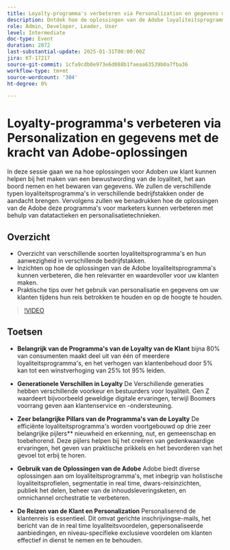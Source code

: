 ```yaml
---
title: Loyalty-programma's verbeteren via Personalization en gegevens met de kracht van Adobe-oplossingen
description: Ontdek hoe de oplossingen van de Adobe loyaliteitsprogramma's door personalisering en gegevens verbeteren, ondersteunend klantenreizen van bewustzijn aan behoud over diverse industrieën.
role: Admin, Developer, Leader, User
level: Intermediate
doc-type: Event
duration: 2872
last-substantial-update: 2025-01-31T00:00:00Z
jira: KT-17217
source-git-commit: 1cfa9cdb0e973e6d088b1faeaa63539b0a7fba36
workflow-type: tm+mt
source-wordcount: '304'
ht-degree: 0%

---
```



# Loyalty-programma&#39;s verbeteren via Personalization en gegevens met de kracht van Adobe-oplossingen

In deze sessie gaan we na hoe oplossingen voor Adoben uw klant kunnen helpen bij het maken van een bewustwording van de loyaliteit, het aan boord nemen en het bewaren van gegevens. We zullen de verschillende typen loyaliteitsprogramma&#39;s in verschillende bedrijfstakken onder de aandacht brengen. Vervolgens zullen we benadrukken hoe de oplossingen van de Adobe deze programma&#39;s voor marketers kunnen verbeteren met behulp van datatactieken en personalisatietechnieken.

## Overzicht

* Overzicht van verschillende soorten loyaliteitsprogramma&#39;s en hun aanwezigheid in verschillende bedrijfstakken.
* Inzichten op hoe de oplossingen van de Adobe loyaliteitsprogramma&#39;s kunnen verbeteren, die hen relevanter en waardevoller voor uw klanten maken.
* Praktische tips over het gebruik van personalisatie en gegevens om uw klanten tijdens hun reis betrokken te houden en op de hoogte te houden.

>[!VIDEO](https://video.tv.adobe.com/v/3443130/?learn=on&enablevpops)

## Toetsen

* **Belangrijk van de Programma&#39;s van de Loyalty van de Klant** bijna 80% van consumenten maakt deel uit van één of meerdere loyaliteitsprogramma&#39;s, en het verhogen van klantenbehoud door 5% kan tot een winstverhoging van 25% tot 95% leiden.

* **Generationele Verschillen in Loyalty** De Verschillende generaties hebben verschillende voorkeur en bestuurders voor loyaliteit. Gen Z waardeert bijvoorbeeld geweldige digitale ervaringen, terwijl Boomers voorrang geven aan klantenservice en -ondersteuning.

* **Zeer belangrijke Pillars van de Programma&#39;s van de Loyalty** De efficiënte loyaliteitsprogramma&#39;s worden voortgebouwd op drie zeer belangrijke pijlers** nieuwheid en erkenning, nut, en gemeenschap en toebehorend. Deze pijlers helpen bij het creëren van gedenkwaardige ervaringen, het geven van praktische prikkels en het bevorderen van het gevoel tot erbij te horen.

* **Gebruik van de Oplossingen van de Adobe** Adobe biedt diverse oplossingen aan om loyaliteitsprogramma&#39;s, met inbegrip van holistische loyaliteitsprofielen, segmentatie in real time, dwars-reisinzichten, publiek het delen, beheer van de inhoudsleveringsketen, en omnichannel orchestratie te verbeteren.

* **De Reizen van de Klant en Personalization** Personaliserend de klantenreis is essentieel. Dit omvat gerichte inschrijvingse-mails, het bericht van de in real time loyaliteitsvoordelen, gepersonaliseerde aanbiedingen, en niveau-specifieke exclusieve voordelen om klanten effectief in dienst te nemen en te behouden.